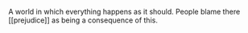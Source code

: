 A world in which everything happens as it should. People blame there [[prejudice]] as being a consequence of this.